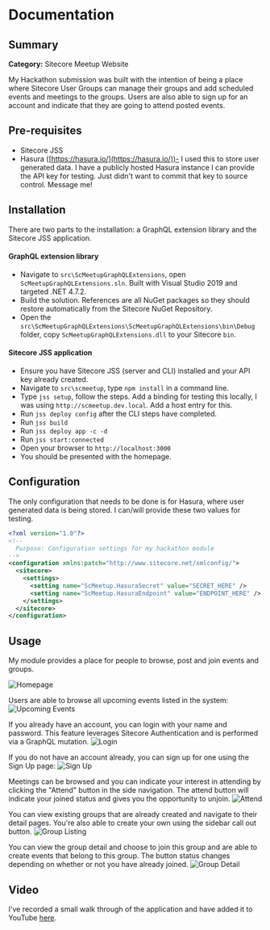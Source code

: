
# Documentation

## Summary

**Category:** Sitecore Meetup Website

My Hackathon submission was built with the intention of being a place where Sitecore User Groups can manage their groups and add scheduled events and meetings to the groups. Users are also able to sign up for an account and indicate that they are going to attend posted events.

## Pre-requisites
- Sitecore JSS
- Hasura ([https://hasura.io/](https://hasura.io/))- I used this to store user generated data. I have a publicly hosted Hasura instance I can provide the API key for testing. Just didn't want to commit that key to source control. Message me!

## Installation

There are two parts to the installation: a GraphQL extension library and the Sitecore JSS application.

#### GraphQL extension library
* Navigate to `src\ScMeetupGraphQLExtensions`, open `ScMeetupGraphQLExtensions.sln`. Built with Visual Studio 2019 and targeted .NET 4.7.2.
* Build the solution. References are all NuGet packages so they should restore automatically from the Sitecore NuGet Repository.
* Open the `src\ScMeetupGraphQLExtensions\ScMeetupGraphQLExtensions\bin\Debug` folder, copy `ScMeetupGraphQLExtensions.dll` to your Sitecore `bin`.

#### Sitecore JSS application
* Ensure you have Sitecore JSS (server and CLI) installed and your API key already created.
* Navigate to `src\scmeetup`, type `npm install` in a command line.
* Type `jss setup`, follow the steps. Add a binding for testing this locally, I was using `http://scmeetup.dev.local`. Add a host entry for this. 
* Run `jss deploy config` after the CLI steps have completed.
* Run `jss build`
* Run `jss deploy app -c -d`
* Run `jss start:connected`
* Open your browser to `http://localhost:3000`
* You should be presented with the homepage.

## Configuration

The only configuration that needs to be done is for Hasura, where user generated data is being stored. I can/will provide these two values for testing.

```xml
<?xml version="1.0"?>
<!--
  Purpose: Configuration settings for my hackathon module
-->
<configuration xmlns:patch="http://www.sitecore.net/xmlconfig/">
  <sitecore>
    <settings>
      <setting name="ScMeetup.HasuraSecret" value="SECRET_HERE" />
      <setting name="ScMeetup.HasuraEndpoint" value="ENDPOINT_HERE" />
    </settings>
  </sitecore>
</configuration>
```

## Usage

My module provides a place for people to browse, post and join events and groups.

![Homepage](images/scmeetup-home.png?raw=true "Homepage")

Users are able to browse all upcoming events listed in the system:
![Upcoming Events](images/scmeetup-upcomingevents.png?raw=true "Upcoming Events")

If you already have an account, you can login with your name and password. This feature leverages Sitecore Authentication and is performed via a GraphQL mutation.
![Login](images/scmeetup-login.png?raw=true "Login")

If you do not have an account already, you can sign up for one using the Sign Up page:
![Sign Up](images/scmeetup-signup.png?raw=true "Sign Up")

Meetings can be browsed and you can indicate your interest in attending by clicking the "Attend" button in the side navigation. The attend button will indicate your joined status and gives you the opportunity to unjoin.
![Attend](images/scmeetup-attend.png?raw=true "Attend")

You can view existing groups that are already created and navigate to their detail pages. You're also able to create your own using the sidebar call out button.
![Group Listing](images/scmeetup-grouplist.png?raw=true "Group Listing")

You can view the group detail and choose to join this group and are able to create events that belong to this group. The button status changes depending on whether or not you have already joined.
![Group Detail](images/scmeetup-groupdetail.png?raw=true "Group Detail")

## Video

I've recorded a small walk through of the application and have added it to YouTube [here](https://www.youtube.com/watch?v=tWYaVcPBr8g).
